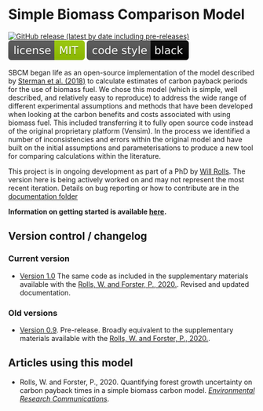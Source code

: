 
# Simple Biomass Comparison Model
[![GitHub release (latest by date including pre-releases)](https://images1-focus-opensocial.googleusercontent.com/gadgets/proxy?container=focus&url=https://img.shields.io/github/v/release/Priestley-Centre/SBCM)](https://github.com/Priestley-Centre/SBCM/releases)
[![GitHub](https://github.com/Priestley-Centre/SBCM/blob/master/Documentation/MIT.svg)](https://github.com/Priestley-Centre/SBCM/blob/master/LICENSE)
[![Code style: black](https://github.com/Priestley-Centre/SBCM/blob/master/Documentation/black.svg)](https://github.com/psf/black)

SBCM began life as an open-source implementation of the model described by [Sterman et al. (2018)](https://iopscience.iop.org/article/10.1088/1748-9326/aaa512) to calculate estimates of carbon payback periods for the use of biomass fuel. We chose this model (which is simple, well described, and relatively easy to reproduce) to address the wide range of different experimental assumptions and methods that have been developed when looking at the carbon benefits and costs associated with using biomass fuel. This included transferring it to fully open source code instead of the original proprietary platform (Vensim). In the process we identified a number of inconsistencies and errors within the original model and have built on the initial assumptions and parameterisations to produce a new tool for comparing calculations within the literature. 

This project is in ongoing development as part of a PhD by [Will Rolls](https://www.researchgate.net/profile/Will_Rolls2). The version here is being actively worked on and may not represent the most recent iteration. Details on bug reporting or how to contribute are in the [documentation folder](https://github.com/Priestley-Centre/SBCM/blob/master/Documentation) 

**Information on getting started is available [here](https://github.com/Priestley-Centre/SBCM/blob/master/Documentation/Quickstart.md).**

## Version control / changelog

### Current version

- [Version 1.0](https://github.com/Priestley-Centre/SBCM/releases/tag/1.0) The same code as included in the supplementary materials available with the [Rolls, W. and Forster, P., 2020.](https://iopscience.iop.org/article/10.1088/2515-7620/ab7ff3). Revised and updated documentation.

### Old versions

- [Version 0.9](https://github.com/Priestley-Centre/SBCM/releases/tag/v0.91). Pre-release. Broadly equivalent to the supplementary materials available with the [Rolls, W. and Forster, P., 2020.](https://iopscience.iop.org/article/10.1088/2515-7620/ab7ff3).

## Articles using this model

- Rolls, W. and Forster, P., 2020. Quantifying forest growth uncertainty on carbon payback times in a simple biomass carbon model. [*Environmental Research Communications*](https://iopscience.iop.org/article/10.1088/2515-7620/ab7ff3).
